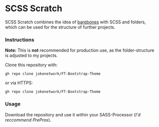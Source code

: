 # SCSS Scratch
SCSS Scratch combines the idea of [barebones](https://github.com/nothingrandom/barebones) with SCSS and folders, which can be used for the structure of further projects.

### Instructions
**Note:** This is **not** recommended for production use, as the folder-structure is adjusted to my projects.


Clone this repository with:

    gh repo clone jokenetwork/FT-Bootstrap-Theme

or via HTTPS:

    gh repo clone jokenetwork/FT-Bootstrap-Theme

### Usage
Download the repository and use it within your SASS-Processor (*I'd reccommend PrePros*). 
